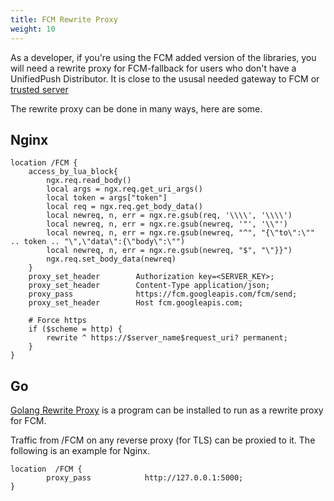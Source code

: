 ```yaml
---
title: FCM Rewrite Proxy
weight: 10
---
```


As a developer, if you're using the FCM added version of the libraries, you will need a rewrite proxy for FCM-fallback for users who don't have a UnifiedPush Distributor. It is close to the ususal needed gateway to FCM or [trusted server](https://firebase.google.com/docs/cloud-messaging/server)

The rewrite proxy can be done in many ways, here are some.

## Nginx

```nginx
location /FCM {
    access_by_lua_block{
        ngx.req.read_body()
        local args = ngx.req.get_uri_args()
        local token = args["token"]
        local req = ngx.req.get_body_data()
        local newreq, n, err = ngx.re.gsub(req, '\\\\', '\\\\')
        local newreq, n, err = ngx.re.gsub(newreq, '"', '\\"')
        local newreq, n, err = ngx.re.gsub(newreq, "^", "{\"to\":\"" .. token .. "\",\"data\":{\"body\":\"")
        local newreq, n, err = ngx.re.gsub(newreq, "$", "\"}}")
        ngx.req.set_body_data(newreq)
    }
    proxy_set_header        Authorization key=<SERVER_KEY>;
    proxy_set_header        Content-Type application/json;
    proxy_pass              https://fcm.googleapis.com/fcm/send;
    proxy_set_header        Host fcm.googleapis.com;

    # Force https
    if ($scheme = http) {
        rewrite ^ https://$server_name$request_uri? permanent;
    }
}
```

## Go

[Golang Rewrite Proxy](https://github.com/karmanyaahm/golang-unified-push-rewrite-proxy) is a program can be installed to run as a rewrite proxy for FCM.

Traffic from /FCM on any reverse proxy (for TLS) can be proxied to it. The following is an example for Nginx.

```nginx
location  /FCM {    
        proxy_pass            http://127.0.0.1:5000;
}
```

